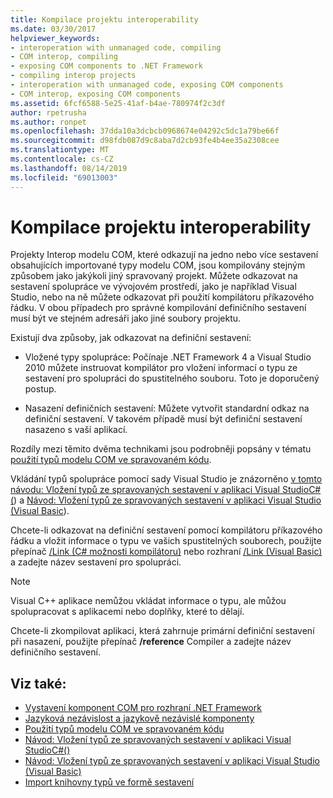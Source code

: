 ```yaml
---
title: Kompilace projektu interoperability
ms.date: 03/30/2017
helpviewer_keywords:
- interoperation with unmanaged code, compiling
- COM interop, compiling
- exposing COM components to .NET Framework
- compiling interop projects
- interoperation with unmanaged code, exposing COM components
- COM interop, exposing COM components
ms.assetid: 6fcf6588-5e25-41af-b4ae-780974f2c3df
author: rpetrusha
ms.author: ronpet
ms.openlocfilehash: 37dda10a3dcbcb0968674e04292c5dc1a79be66f
ms.sourcegitcommit: d98fdb087d9c8aba7d2cb93fe4b4ee35a2308cee
ms.translationtype: MT
ms.contentlocale: cs-CZ
ms.lasthandoff: 08/14/2019
ms.locfileid: "69013003"
---
```

# <a name="compiling-an-interop-project"></a>Kompilace projektu interoperability

Projekty Interop modelu COM, které odkazují na jedno nebo více sestavení obsahujících importované typy modelu COM, jsou kompilovány stejným způsobem jako jakýkoli jiný spravovaný projekt. Můžete odkazovat na sestavení spolupráce ve vývojovém prostředí, jako je například Visual Studio, nebo na ně můžete odkazovat při použití kompilátoru příkazového řádku. V obou případech pro správné kompilování definičního sestavení musí být ve stejném adresáři jako jiné soubory projektu.

 Existují dva způsoby, jak odkazovat na definiční sestavení:

- Vložené typy spolupráce: Počínaje .NET Framework 4 a Visual Studio 2010 můžete instruovat kompilátor pro vložení informací o typu ze sestavení pro spolupráci do spustitelného souboru. Toto je doporučený postup.

- Nasazení definičních sestavení: Můžete vytvořit standardní odkaz na definiční sestavení. V takovém případě musí být definiční sestavení nasazeno s vaší aplikací.

 Rozdíly mezi těmito dvěma technikami jsou podrobněji popsány v tématu [použití typů modelu COM ve spravovaném kódu](https://docs.microsoft.com/previous-versions/dotnet/netframework-4.0/3y76b69k(v=vs.100)).

 Vkládání typů spolupráce pomocí sady Visual Studio je znázorněno [v tomto návodu: Vložení typů ze spravovaných sestavení v aplikaci Visual StudioC#(](../../csharp/programming-guide/concepts/assemblies-gac/walkthrough-embedding-types-from-managed-assemblies-in-visual-studio.md)) a [Návod: Vložení typů ze spravovaných sestavení v aplikaci Visual Studio (Visual Basic](../../visual-basic/programming-guide/concepts/assemblies-gac/walkthrough-embedding-types-from-managed-assemblies-in-vs.md)).

 Chcete-li odkazovat na definiční sestavení pomocí kompilátoru příkazového řádku a vložit informace o typu ve vašich spustitelných souborech, použijte přepínač [/Link (C# možnosti kompilátoru)](../../csharp/language-reference/compiler-options/link-compiler-option.md) nebo rozhraní [/Link (Visual Basic)](../../visual-basic/reference/command-line-compiler/link.md) a zadejte název sestavení pro spolupráci.

> [!NOTE]
> Visual C++ aplikace nemůžou vkládat informace o typu, ale můžou spolupracovat s aplikacemi nebo doplňky, které to dělají.

 Chcete-li zkompilovat aplikaci, která zahrnuje primární definiční sestavení při nasazení, použijte přepínač **/reference** Compiler a zadejte název definičního sestavení.

## <a name="see-also"></a>Viz také:

- [Vystavení komponent COM pro rozhraní .NET Framework](exposing-com-components.md)
- [Jazyková nezávislost a jazykově nezávislé komponenty](../../standard/language-independence-and-language-independent-components.md)
- [Použití typů modelu COM ve spravovaném kódu](https://docs.microsoft.com/previous-versions/dotnet/netframework-4.0/3y76b69k(v=vs.100))
- [Návod: Vložení typů ze spravovaných sestavení v aplikaci Visual StudioC#()](../../csharp/programming-guide/concepts/assemblies-gac/walkthrough-embedding-types-from-managed-assemblies-in-visual-studio.md)
- [Návod: Vložení typů ze spravovaných sestavení v aplikaci Visual Studio (Visual Basic)](../../visual-basic/programming-guide/concepts/assemblies-gac/walkthrough-embedding-types-from-managed-assemblies-in-vs.md)
- [Import knihovny typů ve formě sestavení](importing-a-type-library-as-an-assembly.md)
